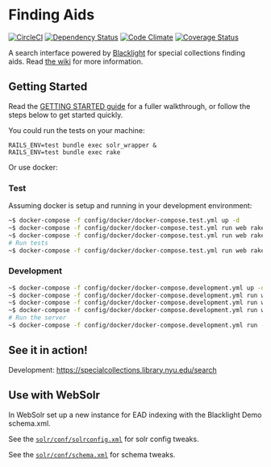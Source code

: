 # Finding Aids

[![CircleCI](https://circleci.com/gh/NYULibraries/findingaids.svg?style=svg)](https://circleci.com/gh/NYULibraries/findingaids)
[![Dependency Status](https://gemnasium.com/NYULibraries/findingaids.png)](https://gemnasium.com/NYULibraries/findingaids)
[![Code Climate](https://codeclimate.com/github/NYULibraries/findingaids.png)](https://codeclimate.com/github/NYULibraries/findingaids)
[![Coverage Status](https://coveralls.io/repos/NYULibraries/findingaids/badge.png?branch=master)](https://coveralls.io/r/NYULibraries/findingaids)

A search interface powered by [Blacklight](http://projectblacklight.org/) for special collections finding aids. Read [the wiki](https://github.com/NYULibraries/findingaids/wiki) for more information.

## Getting Started

Read the [GETTING STARTED guide](GETTING_STARTED.md) for a fuller walkthrough, or follow the steps below to get started quickly.

You could run the tests on your machine:

```
RAILS_ENV=test bundle exec solr_wrapper &
RAILS_ENV=test bundle exec rake
```

Or use docker:

### Test

Assuming docker is setup and running in your development environment:

```bash
~$ docker-compose -f config/docker/docker-compose.test.yml up -d
~$ docker-compose -f config/docker/docker-compose.test.yml run web rake db:create
~$ docker-compose -f config/docker/docker-compose.test.yml run web rake db:schema:load
# Run tests
~$ docker-compose -f config/docker/docker-compose.test.yml run web rake
```

### Development

```bash
~$ docker-compose -f config/docker/docker-compose.development.yml up -d
~$ docker-compose -f config/docker/docker-compose.development.yml run web rake db:create
~$ docker-compose -f config/docker/docker-compose.development.yml run web rake db:schema:load
~$ docker-compose -f config/docker/docker-compose.development.yml run web rake db:seed
# Run the server
~$ docker-compose -f config/docker/docker-compose.development.yml run --service-ports web bundle exec rails server -b 0.0.0.0
```

## See it in action!

Development: https://specialcollections.library.nyu.edu/search

## Use with WebSolr

In WebSolr set up a new instance for EAD indexing with the Blacklight Demo schema.xml.

See the [`solr/conf/solrconfig.xml`](solr/conf/solrconfig.xml) for solr config tweaks.

See the [`solr/conf/schema.xml`](solr/conf/schema.xml) for schema tweaks.
